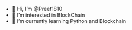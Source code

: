 - 👋 Hi, I’m @Preet1810
- 👀 I’m interested in BlockChain
- 🌱 I’m currently learning Python and Blockchain
<!---
Preet1810/Preet1810 is a ✨ special ✨ repository because its `README.md` (this file) appears on your GitHub profile.
You can click the Preview link to take a look at your changes.
--->
